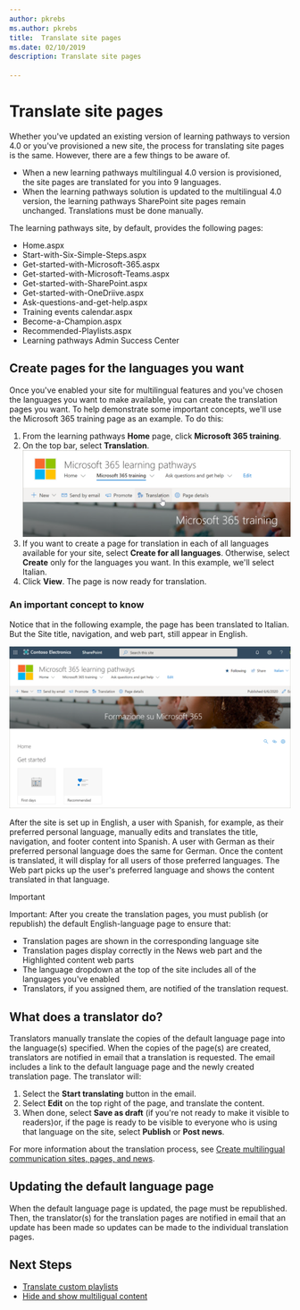 ```yaml
---
author: pkrebs
ms.author: pkrebs
title:  Translate site pages
ms.date: 02/10/2019
description: Translate site pages

---
```


# Translate site pages
Whether you've updated an existing version of learning pathways to version 4.0 or you've provisioned a new site, the process for translating site pages is the same. However, there are a few things to be aware of. 
- When a new learning pathways multilingual 4.0 version is provisioned, the site pages are translated for you into 9 languages. 
- When the learning pathways solution is updated to the multilingual 4.0 version, the learning pathways SharePoint site pages remain unchanged. Translations must be done manually. 

The learning pathways site, by default, provides the following pages:

- Home.aspx
- Start-with-Six-Simple-Steps.aspx
- Get-started-with-Microsoft-365.aspx
- Get-started-with-Microsoft-Teams.aspx
- Get-started-with-SharePoint.aspx
- Get-started-with-OneDriive.aspx
- Ask-questions-and-get-help.aspx
- Training events calendar.aspx
- Become-a-Champion.aspx
- Recommended-Playlists.aspx
- Learning pathways Admin Success Center

## Create pages for the languages you want
Once you've enabled your site for multilingual features and you've chosen the languages you want to make available, you can create the translation pages you want. To help demonstrate some important concepts, we'll use the Microsoft 365 training page as an example. To do this:

1.	From the learning pathways **Home** page, click **Microsoft 365 training**.  
2.	On the top bar, select **Translation**.
![custom_update_ml_transbutton.png](media/custom_update_ml_transbutton.png)
3. If you want to create a page for translation in each of all languages available for your site, select **Create for all languages**. Otherwise, select **Create** only for the languages you want. In this example, we'll select Italian.
4.	Click **View**. The page is now ready for translation. 

### An important concept to know
Notice that in the following example, the page has been translated to Italian. But the Site title, navigation, and web part, still appear in English. 

![custom_update_ml_transpgconcept.png](media/custom_update_ml_transpgconcept.png)

 After the site is set up in English, a user with Spanish, for example, as their preferred personal language, manually edits and translates the title, navigation, and footer content into Spanish. A user with German as their preferred personal language does the same for German. Once the content is translated, it will display for all users of those preferred languages. The Web part picks up the user's preferred language and shows the content translated in that language. 

> [!IMPORTANT]
> Important: After you create the translation pages, you must publish (or republish) the default English-language page to ensure that:
- Translation pages are shown in the corresponding language site
- Translation pages display correctly in the News web part and the Highlighted content web parts
- The language dropdown at the top of the site includes all of the languages you've enabled
- Translators, if you assigned them, are notified of the translation request.

## What does a translator do?
Translators manually translate the copies of the default language page into the language(s) specified. When the copies of the page(s) are created, translators are notified in email that a translation is requested. The email includes a link to the default language page and the newly created translation page. The translator will:
1. Select the **Start translating** button in the email.
2. Select **Edit** on the top right of the page, and translate the content.
3. When done, select **Save as draft** (if you're not ready to make it visible to readers)or, if the page is ready to be visible to everyone who is using that language on the site, select **Publish** or **Post news**.

For more information about the translation process, see [Create multilingual communication sites, pages, and news](https://support.office.com/en-us/article/2bb7d610-5453-41c6-a0e8-6f40b3ed750c). 

## Updating the default language page
When the default language page is updated, the page must be republished. Then, the translator(s) for the translation pages are notified in email that an update has been made so updates can be made to the individual translation pages.

## Next Steps
- [Translate custom playlists](custom_translate_expl_ml.md)
- [Hide and show multiligual content](custom_translate_expl_ml.md)
